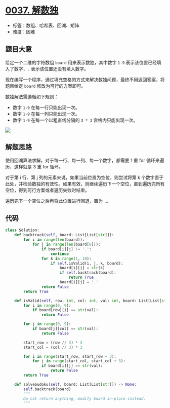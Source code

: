 # [0037. 解数独](https://leetcode.cn/problems/sudoku-solver/)

- 标签：数组、哈希表、回溯、矩阵
- 难度：困难

## 题目大意

给定一个二维的字符数组 `board` 用来表示数独，其中数字 `1-9` 表示该位置已经填入了数字，`.` 表示该位置还没有填入数字。

现在编写一个程序，通过填充空格的方式来解决数独问题，最终不用返回答案，将题目给定 `board` 修改为可行的方案即可。

数独解法需遵循如下规则：

- 数字 `1-9` 在每一行只能出现一次。
- 数字 `1-9` 在每一列只能出现一次。
- 数字 `1-9` 在每一个以粗直线分隔的 `3 * 3` 宫格内只能出现一次。

![](https://assets.leetcode-cn.com/aliyun-lc-upload/uploads/2021/04/12/250px-sudoku-by-l2g-20050714_solutionsvg.png)

## 解题思路

使用回溯算法求解。对于每一行、每一列、每一个数字，都需要 1 重 for 循环来遍历，这样就是 3 重 for 循环。

对于第 i 行、第 j 列的元素来说，如果当前位置为空位，则尝试将第 k 个数字置于此处，并检验数独的有效性。如果有效，则继续遍历下一个空位，直到遍历完所有空位，得到可行方案或者遍历失败时结束。

遍历完下一个空位之后再将此位置进行回退，置为 `.`。



## 代码

```Python
class Solution:
    def backtrack(self, board: List[List[str]]):
        for i in range(len(board)):
            for j in range(len(board[0])):
                if board[i][j] != '.':
                    continue
                for k in range(1, 10):
                    if self.isValid(i, j, k, board):
                        board[i][j] = str(k)
                        if self.backtrack(board):
                            return True
                        board[i][j] = '.'
                return False
        return True

    def isValid(self, row: int, col: int, val: int, board: List[List[str]]) -> bool:
        for i in range(0, 9):
            if board[row][i] == str(val):
                return False

        for j in range(0, 9):
            if board[j][col] == str(val):
                return False

        start_row = (row // 3) * 3
        start_col = (col // 3) * 3

        for i in range(start_row, start_row + 3):
            for j in range(start_col, start_col + 3):
                if board[i][j] == str(val):
                    return False
        return True

    def solveSudoku(self, board: List[List[str]]) -> None:
        self.backtrack(board)
        """
        Do not return anything, modify board in-place instead.
        """
```

